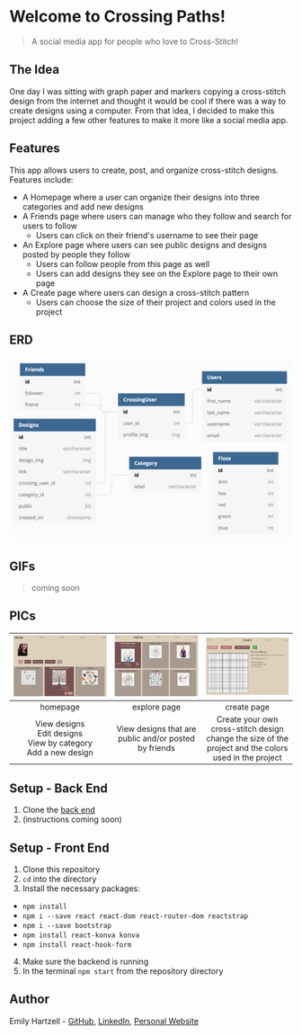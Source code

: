 # Welcome to Crossing Paths!

> A social media app for people who love to Cross-Stitch! 

## The Idea

One day I was sitting with graph paper and markers copying a cross-stitch design from the internet and thought it would be cool if there was a way to create designs using a computer. From that idea, I decided to make this project adding a few other features to make it more like a social media app.

## Features

This app allows users to create, post, and organize cross-stitch designs. <br />
Features include:
* A Homepage where a user can organize their designs into three categories and add new designs
* A Friends page where users can manage who they follow and search for users to follow
    * Users can click on their friend's username to see their page
* An Explore page where users can see public designs and designs posted by people they follow
    * Users can follow people from this page as well
    * Users can add designs they see on the Explore page to their own page
* A Create page where users can design a cross-stitch pattern
    * Users can choose the size of their project and colors used in the project


## ERD

<img src="./images/CP_ERD.png">

## GIFs
> coming soon

## PICs

| <img src="./images/home2.png"> | <img src="./images/explore2.png"> | <img src="./images/create.png"> |
| :---: | :---: | :---: |
| homepage | explore page | create page |
 | View designs<br />Edit designs<br />View by category<br />Add a new design | View designs that are public and/or posted by friends | Create your own cross-stitch design<br />change the size of the project and the colors used in the project 

## Setup - Back End
1. Clone the [back end](https://github.com/egeehartz/back-end-capstone)
2. (instructions coming soon)

## Setup - Front End
1. Clone this repository
2. ```cd``` into the directory
3. Install the necessary packages:
* ```npm install```
* ```npm i --save react react-dom react-router-dom reactstrap```
* ```npm i --save bootstrap```
* ```npm install react-konva konva```
* ```npm install react-hook-form```

4. Make sure the backend is running
5. In the terminal ```npm start``` from the repository directory


## Author

Emily Hartzell - [GitHub](https://github.com/egeehartz), [LinkedIn](www.linkedin.com/in/emilyhartzell), [Personal Website](https://egeehartz.github.io)